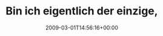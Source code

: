 ---
retweeted: false
source: <a href="http://twitter.com" rel="nofollow">Twitter Web Client</a>
entities:
  hashtags: []
  symbols: []
  user_mentions: []
  urls: []
display_text_range:
- '0'
- '101'
favorite_count: '0'
id_str: '1265537578'
truncated: false
retweet_count: '0'
id: '1265537578'
created_at: Sun Mar 01 14:56:16 +0000 2009
favorited: false
full_text: Bin ich eigentlich der einzige, der zwischen diesen Manga-Avataren keinen
  großen Unterschied erkennt?
lang: de
tags:
- pesos:twitter
date: '2009-03-01T14:56:16+00:00'
src: https://twitter.com/bascht/status/1265537578
original_url: https://twitter.com/bascht/status/1265537578
type: twitter_tweet
text: Bin ich eigentlich der einzige, der zwischen diesen Manga-Avataren keinen großen
  Unterschied erkennt?
title: Bin ich eigentlich der einzige,

---